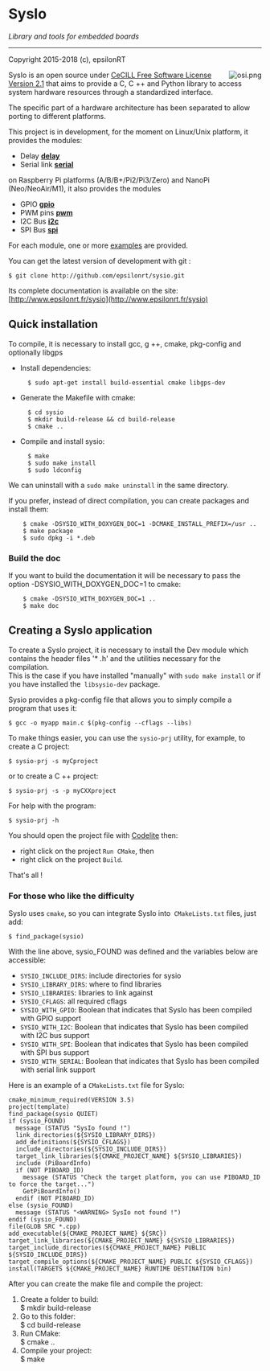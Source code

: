 # SysIo
*Library and tools for embedded boards*

---
Copyright 2015-2018 (c), epsilonRT

<a href="http://www.cecill.info/licences/Licence_CeCILL_V2.1-en.html">
  <img src="https://raw.githubusercontent.com/epsilonrt/gxPL/master/doc/images/osi.png" alt="osi.png" align="right" valign="top">
</a>

SysIo is an open source under [CeCILL Free Software License Version 2.1](http://www.cecill.info/licences/Licence_CeCILL_V2.1-en.html) 
that aims to provide a C, C ++ and Python library to access system hardware 
resources through a standardized interface.

The specific part of a hardware architecture has been separated to allow 
porting to different platforms.

This project is in development, for the moment on Linux/Unix platform, it provides the modules:
* Delay [**delay**](http://www.epsilonrt.fr/sysio/group__sysio__delay.html)
* Serial link [**serial**](http://www.epsilonrt.fr/sysio/group__sysio__serial.html)

on Raspberry Pi platforms (A/B/B+/Pi2/Pi3/Zero) and NanoPi (Neo/NeoAir/M1), 
it also provides the modules

* GPIO [**gpio**](http://www.epsilonrt.fr/sysio/group__sysio__gpio.html)
* PWM pins [**pwm**](http://www.epsilonrt.fr/sysio/group__sysio__pwm.html)
* I2C Bus [**i2c**](http://www.epsilonrt.fr/sysio/group__sysio__i2c.html)
* SPI Bus [**spi**](http://www.epsilonrt.fr/sysio/group__sysio__spi.html)

For each module, one or more [examples](http://www.epsilonrt.fr/sysio/examples.html) are provided.

You can get the latest version of development with git :

    $ git clone http://github.com/epsilonrt/sysio.git

Its complete documentation is available on the site: 
[http://www.epsilonrt.fr/sysio](http://www.epsilonrt.fr/sysio)

## Quick installation

To compile, it is necessary to install gcc, g ++, cmake, pkg-config and
optionally libgps

* Install dependencies:

        $ sudo apt-get install build-essential cmake libgps-dev

* Generate the Makefile with cmake:

        $ cd sysio
        $ mkdir build-release && cd build-release
        $ cmake .. 

* Compile and install sysio:

        $ make
        $ sudo make install
        $ sudo ldconfig

We can uninstall with a `sudo make uninstall` in the same directory.

If you prefer, instead of direct compilation, you can create packages and install them:

        $ cmake -DSYSIO_WITH_DOXYGEN_DOC=1 -DCMAKE_INSTALL_PREFIX=/usr ..
        $ make package
        $ sudo dpkg -i *.deb

### Build the doc

If you want to build the documentation it will be necessary to pass the option 
-DSYSIO_WITH_DOXYGEN_DOC=1 to cmake:

        $ cmake -DSYSIO_WITH_DOXYGEN_DOC=1 ..
        $ make doc

## Creating a SysIo application

To create a SysIo project, it is necessary to install the Dev module which 
contains the header files '* .h' and the utilities necessary for the compilation.  
This is the case if you have installed "manually" with `sudo make install` or 
if you have installed the` libsysio-dev` package.

Sysio provides a pkg-config file that allows you to simply compile a program that uses it:

    $ gcc -o myapp main.c $(pkg-config --cflags --libs)

To make things easier, you can use the `sysio-prj` utility, for example, to create a C project:

    $ sysio-prj -s myCproject

or to create a C ++ project:

    $ sysio-prj -s -p myCXXproject

For help with the program:

    $ sysio-prj -h

You should open the project file with [Codelite](https://codelite.org/) then:

* right click on the project `Run CMake`, then
* right click on the project `Build`.

That's all !

### For those who like the difficulty

SysIo uses `cmake`, so you can integrate SysIo into` CMakeLists.txt` files, just add:

    $ find_package(sysio)

With the line above, sysio_FOUND was defined and the variables below are accessible:

* `SYSIO_INCLUDE_DIRS`: include directories for sysio  
* `SYSIO_LIBRARY_DIRS`: where to find libraries  
* `SYSIO_LIBRARIES`: libraries to link against  
* `SYSIO_CFLAGS`: all required cflags  
* `SYSIO_WITH_GPIO`: Boolean that indicates that SysIo has been compiled with GPIO support  
* `SYSIO_WITH_I2C`: Boolean that indicates that SysIo has been compiled with I2C bus support  
* `SYSIO_WITH_SPI`: Boolean that indicates that SysIo has been compiled with SPI bus support  
* `SYSIO_WITH_SERIAL`: Boolean that indicates that SysIo has been compiled with serial link support  

Here is an example of a `CMakeLists.txt` file for SysIo:  

    cmake_minimum_required(VERSION 3.5)
    project(template)
    find_package(sysio QUIET)
    if (sysio_FOUND)
      message (STATUS "SysIo found !")
      link_directories(${SYSIO_LIBRARY_DIRS})
      add_definitions(${SYSIO_CFLAGS})
      include_directories(${SYSIO_INCLUDE_DIRS})
      target_link_libraries(${CMAKE_PROJECT_NAME} ${SYSIO_LIBRARIES})
      include (PiBoardInfo)
      if (NOT PIBOARD_ID)
        message (STATUS "Check the target platform, you can use PIBOARD_ID to force the target...")
        GetPiBoardInfo()
      endif (NOT PIBOARD_ID)
    else (sysio_FOUND)
      message (STATUS "<WARNING> SysIo not found !")
    endif (sysio_FOUND)
    file(GLOB SRC *.cpp)
    add_executable(${CMAKE_PROJECT_NAME} ${SRC})
    target_link_libraries(${CMAKE_PROJECT_NAME} ${SYSIO_LIBRARIES})
    target_include_directories(${CMAKE_PROJECT_NAME} PUBLIC ${SYSIO_INCLUDE_DIRS})
    target_compile_options(${CMAKE_PROJECT_NAME} PUBLIC ${SYSIO_CFLAGS})
    install(TARGETS ${CMAKE_PROJECT_NAME} RUNTIME DESTINATION bin)

After you can create the make file and compile the project:

1. Create a folder to build:  
        $ mkdir build-release  
2. Go to this folder:  
        $ cd build-release  
3. Run CMake:  
        $ cmake ..
4. Compile your project:  
        $ make
